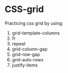 # CSS-grid

Practicing css grid by using:

1. grid-template-columns
2. fr
3. repeat
4. grid-column-gap
5. grid-row-gap
6. grid-auto-rows
7. justify-items
